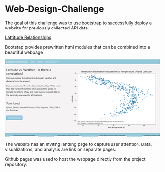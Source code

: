 # Web-Design-Challenge
The goal of this challenge was to use bootstrap to successfully deploy a website for previously collected API data. 

[Lattitude Relationships](https://bakerv.github.io/API-Challenge/index.html)

Bootstap provides prewritten html modules that can be combined into a beautiful webpage

![Landing Page](https://github.com/bakerv/Web-Design-Challenge/blob/main/WebVisualizations/Visualizations/Deployment.PNG)

The website has an inviting landing page to capture user attention. Data, visualizations, and analysis are link on separate pages.

Github pages was used to host the webpage directly from the project repository. 
